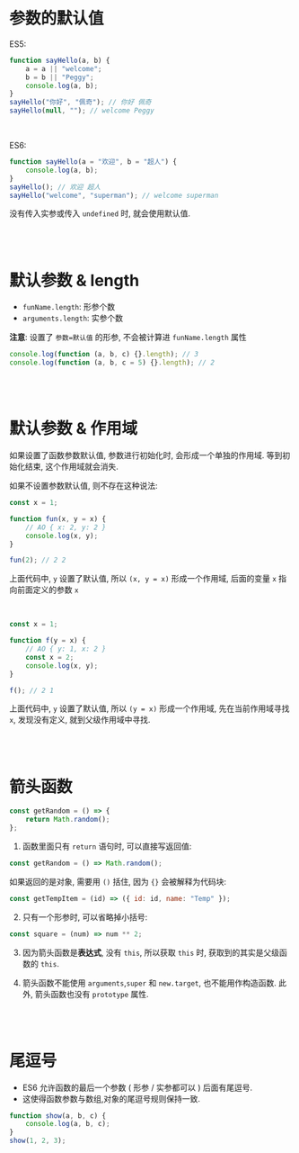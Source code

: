 # 参数的默认值

ES5:

```js
function sayHello(a, b) {
    a = a || "welcome";
    b = b || "Peggy";
    console.log(a, b);
}
sayHello("你好", "佩奇"); // 你好 佩奇
sayHello(null, ""); // welcome Peggy
```

<br>

ES6:

```js
function sayHello(a = "欢迎", b = "超人") {
    console.log(a, b);
}
sayHello(); // 欢迎 超人
sayHello("welcome", "superman"); // welcome superman
```

没有传入实参或传入 `undefined` 时, 就会使用默认值.

<br><br>

# 默认参数 & length

-   `funName.length`: 形参个数
-   `arguments.length`: 实参个数

**注意**: 设置了 `参数=默认值` 的形参, 不会被计算进 `funName.length` 属性

```js
console.log(function (a, b, c) {}.length); // 3
console.log(function (a, b, c = 5) {}.length); // 2
```

<br><br>

# 默认参数 & 作用域

如果设置了函数参数默认值, 参数进行初始化时, 会形成一个单独的作用域. 等到初始化结束, 这个作用域就会消失.

如果不设置参数默认值, 则不存在这种说法:

```js
const x = 1;

function fun(x, y = x) {
    // AO { x: 2, y: 2 }
    console.log(x, y);
}

fun(2); // 2 2
```

上面代码中, `y` 设置了默认值, 所以 `(x, y = x)` 形成一个作用域, 后面的变量 `x` 指向前面定义的参数 `x`

<br>

```js
const x = 1;

function f(y = x) {
    // AO { y: 1, x: 2 }
    const x = 2;
    console.log(x, y);
}

f(); // 2 1
```

上面代码中, `y` 设置了默认值, 所以 `(y = x)` 形成一个作用域, 先在当前作用域寻找 `x`, 发现没有定义, 就到父级作用域中寻找.

<br><br>

# 箭头函数

```js
const getRandom = () => {
    return Math.random();
};
```

1. 函数里面只有 `return` 语句时, 可以直接写返回值:

```js
const getRandom = () => Math.random();
```

如果返回的是对象, 需要用 `()` 括住, 因为 `{}` 会被解释为代码块:

```js
const getTempItem = (id) => ({ id: id, name: "Temp" });
```

2. 只有一个形参时, 可以省略掉小括号:

```js
const square = (num) => num ** 2;
```

3.  因为箭头函数是**表达式**, 没有 `this`, 所以获取 `this` 时, 获取到的其实是父级函数的 `this`.

4.  箭头函数不能使用 `arguments`,`super` 和 `new.target`, 也不能用作构造函数. 此外, 箭头函数也没有 `prototype` 属性.

<br><br>

# 尾逗号

-   ES6 允许函数的最后一个参数 ( 形参 / 实参都可以 ) 后面有尾逗号.
-   这使得函数参数与数组,对象的尾逗号规则保持一致.

```js
function show(a, b, c) {
    console.log(a, b, c);
}
show(1, 2, 3);
```

<br>
